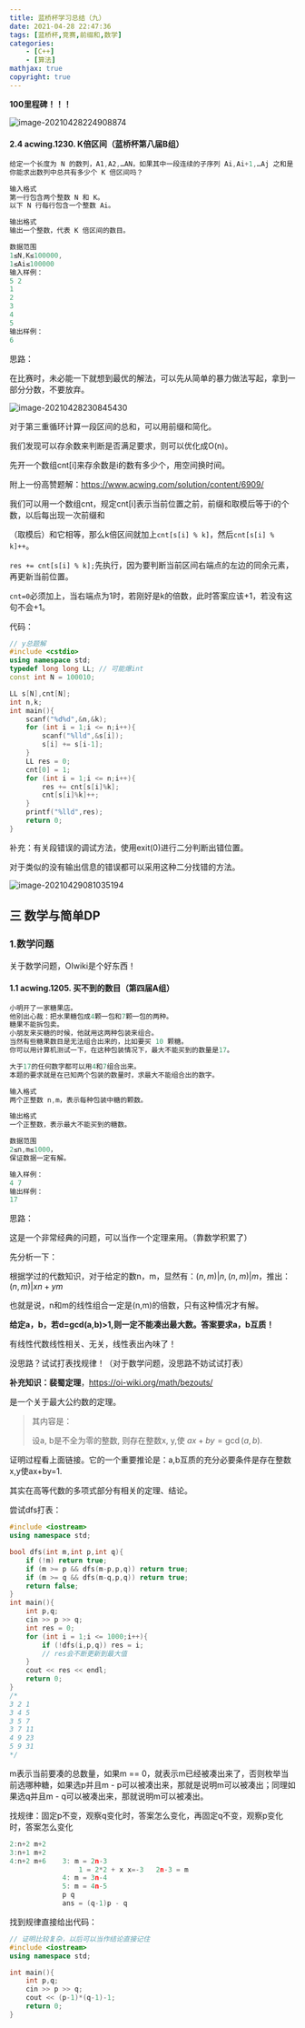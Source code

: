 ```yaml
---
title: 蓝桥杯学习总结（九）
date: 2021-04-28 22:47:36
tags: [蓝桥杯,竞赛,前缀和,数学]
categories: 
	- [C++]
	- [算法]
mathjax: true
copyright: true
---
```


**100里程碑！！！**

![image-20210428224908874](蓝桥杯学习总结（九）/image-20210428224908874.png)

<!--more-->

#### 2.4 acwing.1230. K倍区间（蓝桥杯第八届B组）

```C++
给定一个长度为 N 的数列，A1,A2,…AN，如果其中一段连续的子序列 Ai,Ai+1,…Aj 之和是 K 的倍数，我们就称这个区间 [i,j] 是 K 倍区间。
你能求出数列中总共有多少个 K 倍区间吗？

输入格式
第一行包含两个整数 N 和 K。
以下 N 行每行包含一个整数 Ai。

输出格式
输出一个整数，代表 K 倍区间的数目。

数据范围
1≤N,K≤100000,
1≤Ai≤100000
输入样例：
5 2
1
2
3
4
5
输出样例：
6
```

思路：

在比赛时，未必能一下就想到最优的解法，可以先从简单的暴力做法写起，拿到一部分分数，不要放弃。

![image-20210428230845430](蓝桥杯学习总结（九）/image-20210428230845430.png)

对于第三重循环计算一段区间的总和，可以用前缀和简化。

我们发现可以存余数来判断是否满足要求，则可以优化成O(n)。

先开一个数组cnt[i]来存余数是i的数有多少个，用空间换时间。

附上一份高赞题解：https://www.acwing.com/solution/content/6909/

我们可以用一个数组cnt，规定cnt[i]表示当前位置之前，前缀和取模后等于i的个数，以后每出现一次前缀和

（取模后）和它相等，那么k倍区间就加上`cnt[s[i] % k]`，然后`cnt[s[i] % k]++`。

`res += cnt[s[i] % k];`先执行，因为要判断当前区间右端点的左边的同余元素，再更新当前位置。

`cnt=0`必须加上，当右端点为1时，若刚好是k的倍数，此时答案应该+1，若没有这句不会+1。

代码：

```C++
// y总题解
#include <cstdio>
using namespace std;
typedef long long LL; // 可能爆int
const int N = 100010;

LL s[N],cnt[N];
int n,k;
int main(){
    scanf("%d%d",&n,&k);
    for (int i = 1;i <= n;i++){
        scanf("%lld",&s[i]);
        s[i] += s[i-1];
    }
    LL res = 0;
    cnt[0] = 1;
    for (int i = 1;i <= n;i++){
        res += cnt[s[i]%k];
        cnt[s[i]%k]++;
    }
    printf("%lld",res);
    return 0;
}
```

补充：有关段错误的调试方法，使用exit(0)进行二分判断出错位置。

对于类似的没有输出信息的错误都可以采用这种二分找错的方法。

![image-20210429081035194](蓝桥杯学习总结（九）/image-20210429081035194.png)

## 三 数学与简单DP

### 1.数学问题

关于数学问题，OIwiki是个好东西！

#### 1.1 acwing.1205. 买不到的数目（第四届A组）

```C++
小明开了一家糖果店。
他别出心裁：把水果糖包成4颗一包和7颗一包的两种。
糖果不能拆包卖。
小朋友来买糖的时候，他就用这两种包装来组合。
当然有些糖果数目是无法组合出来的，比如要买 10 颗糖。
你可以用计算机测试一下，在这种包装情况下，最大不能买到的数量是17。

大于17的任何数字都可以用4和7组合出来。
本题的要求就是在已知两个包装的数量时，求最大不能组合出的数字。

输入格式
两个正整数 n,m，表示每种包装中糖的颗数。

输出格式
一个正整数，表示最大不能买到的糖数。

数据范围
2≤n,m≤1000，
保证数据一定有解。

输入样例：
4 7
输出样例：
17
```

思路：

这是一个非常经典的问题，可以当作一个定理来用。（靠数学积累了）

先分析一下：

根据学过的代数知识，对于给定的数n，m，显然有：$(n,m)|n,(n,m)|m$，推出：$(n,m)|xn+ym$

也就是说，n和m的线性组合一定是(n,m)的倍数，只有这种情况才有解。

**给定a，b，若d=gcd(a,b)>1,则一定不能凑出最大数。答案要求a，b互质！**

有线性代数线性相关、无关，线性表出內味了！

没思路？试试打表找规律！（对于数学问题，没思路不妨试试打表）

**补充知识：裴蜀定理**，https://oi-wiki.org/math/bezouts/

是一个关于最大公约数的定理。

> 其内容是：
>
> 设a, b是不全为零的整数, 则存在整数x, y,使 $a x+b y=\operatorname{gcd}(a, b).$

证明过程看上面链接。它的一个重要推论是：a,b互质的充分必要条件是存在整数x,y使ax+by=1.

其实在高等代数的多项式部分有相关的定理、结论。

尝试dfs打表：

```C++
#include <iostream>
using namespace std;

bool dfs(int m,int p,int q){
    if (!m) return true;
    if (m >= p && dfs(m-p,p,q)) return true;
    if (m >= q && dfs(m-q,p,q)) return true;
    return false;
}
int main(){
    int p,q;
    cin >> p >> q;
    int res = 0;
    for (int i = 1;i <= 1000;i++){
        if (!dfs(i,p,q)) res = i;
        // res会不断更新到最大值
    }
    cout << res << endl;
    return 0;
}
/*
3 2 1
3 4 5
3 5 7
3 7 11
4 9 23
5 9 31
*/
```

m表示当前要凑的总数量，如果m == 0，就表示m已经被凑出来了，否则枚举当前选哪种糖，如果选p并且m - p可以被凑出来，那就是说明m可以被凑出；同理如果选q并且m - q可以被凑出来，那就说明m可以被凑出。

找规律：固定p不变，观察q变化时，答案怎么变化，再固定q不变，观察p变化时，答案怎么变化

```C++
2:n+2 m+2
3:n+1 m+2
4:n+2 m+6    3: m = 2n-3
                 1 = 2*2 + x x=-3   2n-3 = m
             4: m = 3n-4
             5: m = 4n-5
             p q
             ans = (q-1)p - q
```

找到规律直接给出代码：

```C++
// 证明比较复杂，以后可以当作结论直接记住
#include <iostream>
using namespace std;

int main(){
    int p,q;
    cin >> p >> q;
    cout << (p-1)*(q-1)-1;
    return 0;
}
```

